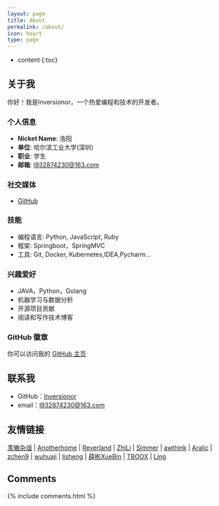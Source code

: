 ```yaml
---
layout: page
title: About
permalink: /about/
icon: heart
type: page
---
```


* content
{:toc}

## 关于我
你好！我是Inversionor，一个热爱编程和技术的开发者。

### 个人信息
- **Nicket Name**: 浩阳
- **单位**: 哈尔滨工业大学(深圳)
- **职业**: 学生
- **邮箱**: [l932874230@163.com](mailto:l932874230@163.com)

### 社交媒体
- [GitHub](https://github.com/Inversionor)


### 技能
- 编程语言: Python, JavaScript, Ruby
- 框架: Springboot，SpringMVC
- 工具: Git, Docker, Kubernetes,IDEA,Pycharm...

### 兴趣爱好
- JAVA，Python，Golang
- 机器学习与数据分析
- 开源项目贡献
- 阅读和写作技术博客

### GitHub 徽章
你可以访问我的 [GitHub 主页](https://github.com/Inversionor) 

<!-- 如果你希望重新添加GitHub徽章，确保使用正确的iframe链接 -->
<!-- <iframe src="https://githubbadge.appspot.com/gaohaoyang?s=1" style="border: 0;height: 142px;width: 200px;overflow: hidden;" frameBorder="0"></iframe> -->



## 联系我

* GitHub：[Inversionor](https://github.com/Inversionor)
* email：l932874230@163.com

## 友情链接

[羡辙杂俎](http://zhangwenli.com/blog) \| [Anotherhome](https://www.anotherhome.net) \| [Reverland](http://reverland.org/) \| [ZhiLi](http://lizhipower.github.io/) \| [Simmer](http://simmer-jun.github.io/) \| [awthink](http://awthink.net/) \| [Aralic](http://aralic.github.io/) \| [zchen9](http://www.chen9.info/) \| [wuhuaji](http://wuhuaji.me/) \| [lisheng](http://www.lishengcn.cn/) \| [薛彬XueBin](http://axuebin.com/blog/) \| [TBOOX](http://www.tboox.org/cn/) \|  [Ling](http://linglinyp.com/)

## Comments

{% include comments.html %}

